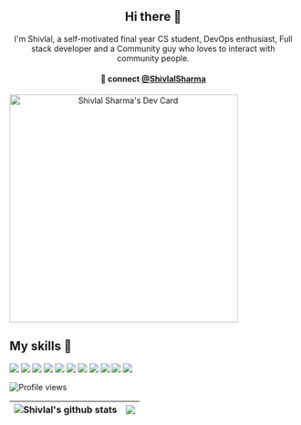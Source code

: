 <h2 align="center"> Hi there 👋 </h2>
<p align="center"> I'm Shivlal, a self-motivated final year CS student, DevOps enthusiast, Full stack developer and a Community guy who loves to interact with community people.</p>
<h4 align="center">
💬 connect <a href="https://twitter.com/Shivlal01596340">@ShivlalSharma</a>
</h4>
<a align="center" href="https://app.daily.dev/sshiv6353"><img src="https://api.daily.dev/devcards/ecf10425e46340109b183054f63c479a.png?r=rkb" width="400" alt="Shivlal Sharma's Dev Card"/></a>

## My skills 🚀

![](https://img.shields.io/badge/Java-E34F26?style=for-the-badge&logo=java&logoColor=white)
![](https://img.shields.io/badge/Python-404D59?style=for-the-badge)
![](https://img.shields.io/badge/HTML5-1572B6?style=for-the-badge&logo=html5&logoColor=white)
![](https://img.shields.io/badge/CSS3-1572B6?style=for-the-badge&logo=css3&logoColor=white)
![](https://img.shields.io/badge/JavaScript-F7DF1E?style=for-the-badge&logo=javascript&logoColor=black)
![](https://img.shields.io/badge/React-20232A?style=for-the-badge&logo=react&logoColor=61DAFB)
![](https://img.shields.io/badge/Node.js-43853D?style=for-the-badge&logo=node.js&logoColor=white)
![](https://img.shields.io/badge/MongoDB-4EA94B?style=for-the-badge&logo=mongodb&logoColor=white)
![](https://img.shields.io/badge/Markdown-000000?style=for-the-badge&logo=markdown&logoColor=white)
![](https://img.shields.io/badge/docker-0769AD?style=for-the-badge&logo=docker&logoColor=white)
![](https://img.shields.io/badge/Netlify-00C7B7?style=for-the-badge&logo=netlify&logoColor=white)



<img src="https://camo.githubusercontent.com/30d5e926ec10366f2cfea5919168c5f56a534ba5d7731a738e23b148a86aec4a/68747470733a2f2f677076632e6172747572696f2e6465762f6b756c64697067616a6a6172" alt="Profile views" data-canonical-src="https://gpvc.arturio.dev/sshiv5768" style="max-width: 100%;">

| <img align="center" src="https://github-readme-stats.vercel.app/api?username=sshiv5768&show_icons=true&include_all_commits=true&theme=buefy&hide_border=true" alt="Shivlal's github stats" /> | <img align="center" src="https://github-readme-stats.vercel.app/api/top-langs/?username=sshiv5768&layout=compact&theme=buefy&hide_border=true" /> |
| ------------- | ------------- |
